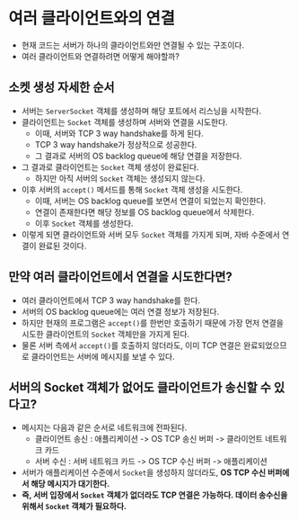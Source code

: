 # 여러 클라이언트와의 연결

- 현재 코드는 서버가 하나의 클라이언트와만 연결될 수 있는 구조이다.
- 여러 클라이언트와 연결하려면 어떻게 해야할까?

## 소켓 생성 자세한 순서

- 서버는 `ServerSocket` 객체를 생성하며 해당 포트에서 리스닝을 시작한다.
- 클라이언트는 `Socket` 객체를 생성하며 서버와 연결을 시도한다.
  - 이때, 서버와 TCP 3 way handshake를 하게 된다.
  - TCP 3 way handshake가 정상적으로 성공한다.
  - 그 결과로 서버의 OS backlog queue에 해당 연결을 저장한다.
- 그 결과로 클라이언트는 `Socket` 객체 생성이 완료된다.
  - 하지만 아직 서버의 `Socket` 객체는 생성되지 않는다.
- 이후 서버의 `accept()` 메서드를 통해 `Socket` 객체 생성을 시도한다.
  - 이때, 서버는 OS backlog queue를 보면서 연결이 되었는지 확인한다.
  - 연결이 존재한다면 해당 정보를 OS backlog queue에서 삭제한다.
  - 이후 `Socket` 객체를 생성한다.
- 이렇게 되면 클라이언트와 서버 모두 `Socket` 객체를 가지게 되며, 자바 수준에서 연결이 완료된 것이다.

## 만약 여러 클라이언트에서 연결을 시도한다면?

- 여러 클라이언트에서 TCP 3 way handshake를 한다.
- 서버의 OS backlog queue에는 여러 연결 정보가 저장된다.
- 하지만 현재의 프로그램은 `accept()`를 한번만 호출하기 때문에 가장 먼저 연결을 시도한 클라이언트의 `Socket` 객체만을 가지게 된다.
- 물론 서버 측에서 `accept()`를 호출하지 않더라도, 이미 TCP 연결은 완료되었으므로 클라이언트는 서버에 메시지를 보낼 수 있다.

## 서버의 Socket 객체가 없어도 클라이언트가 송신할 수 있다고?

- 메시지는 다음과 같은 순서로 네트워크에 전파된다.
  - 클라이언트 송신 : 애플리케이션 -> OS TCP 송신 버퍼 -> 클라이언트 네트워크 카드
  - 서버 수신 : 서버 네트워크 카드 -> OS TCP 수신 버퍼 -> 애플리케이션
- 서버가 애플리케이션 수준에서 `Socket`을 생성하지 않더라도, **OS TCP 수신 버퍼에서 해당 메시지가 대기한다.**
- **즉, 서버 입장에서 `Socket` 객체가 없더라도 TCP 연결은 가능하다. 데이터 송수신을 위해서 `Socket` 객체가 필요하다.**
